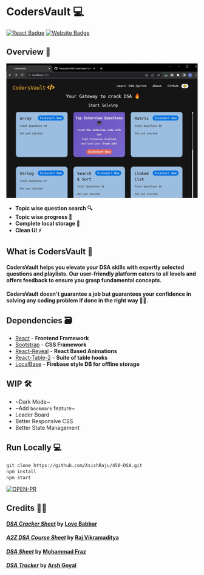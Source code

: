 # CodersVault 💻

[![React Badge](http://img.shields.io/badge/Powered%20By-React-blue?style=for-the-badge&logo=react)](https://reactjs.org/)
[![Website Badge](https://img.shields.io/badge/Visit-Now-green?style=for-the-badge&logo=vercel)](https://450dsa.com/)

## Overview 👀

![](./src/assets/cover.jpeg)

- **Topic wise question search 🔍**
- **Topic wise progress 🧐**
- **Complete local storage 📂**
- **Clean UI ⚡**

## What is CodersVault 🤔

#### CodersVault helps you elevate your DSA skills with expertly selected questions and playlists. Our user-friendly platform caters to all levels and offers feedback to ensure you grasp fundamental concepts.

#### CodersVault doesn't guarantee a job but guarantees your confidence in solving any coding problem if done in the right way 👍🏻.

## Dependencies 🗃

- [React] - **Frontend Framework**
- [Bootstrap] - **CSS Framework**
- [React-Reveal] - **React Based Animations**
- [React-Table-2] - **Suite of table hooks**
- [LocalBase] - **Firebase style DB for offline storage**

## WIP 🛠

- ~Dark Mode~
- ~Add `bookmark` feature~
- Leader Board
- Better Responsive CSS
- Better State Management

## Run Locally 💻

```
git clone https://github.com/AsishRaju/450-DSA.git
npm install
npm start
```

[![OPEN-PR](https://img.shields.io/badge/Open%20For-PR-orange?style=for-the-badge&logo=github)](https://github.com/KumarPiyush852002/CodersVault)

## Credits 🙏🏻

#### _[DSA Cracker Sheet]_ by [Love Babbar]
#### _[A2Z DSA Course Sheet]_ by [Raj Vikramaditya]
#### _[DSA Sheet]_ by [Mohammad Fraz]
#### _[DSA Tracker]_ by [Arsh Goyal]

[here]: https://www.youtube.com/watch?v=4iFALQ1ACdA
[450dsa]: https://450dsa.com/
[love babbar]: https://www.linkedin.com/in/love-babbar-38ab2887/
[dsa cracker sheet]: https://drive.google.com/file/d/1FMdN_OCfOI0iAeDlqswCiC2DZzD4nPsb/view
[a2z dsa course sheet]:https://takeuforward.org/strivers-a2z-dsa-course/strivers-a2z-dsa-course-sheet-2/
[Raj Vikramaditya]:https://www.linkedin.com/in/rajarvp/
[dsa sheet]:https://leadcoding.in/dsa-sheet/
[dsa tracker]:https://docs.google.com/spreadsheets/d/1MGVBJ8HkRbCnU6EQASjJKCqQE8BWng4qgL0n3vCVOxE/edit#gid=0
[Mohammad Fraz]:https://www.linkedin.com/in/frazmohammad/
[Arsh Goyal]:https://www.linkedin.com/in/arshgoyal/
[localbase]: https://github.com/dannyconnell/localbase
[react-reveal]: https://www.react-reveal.com/
[bootstrap]: https://react-bootstrap.github.io/
[react]: https://reactjs.org/
[react-table-2]: https://react-bootstrap-table.github.io/react-bootstrap-table2/
